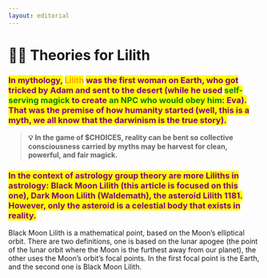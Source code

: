 ```yaml
---
layout: editorial
---
```


# 🏴‍☠️ Theories for Lilith

### <mark style="color:purple;">In mythology,</mark> <mark style="color:orange;">Lilith</mark> <mark style="color:purple;">was the first woman on Earth, who got tricked by Adam and sent to the desert (while he used</mark> <mark style="color:green;">self-serving</mark> <mark style="color:green;"></mark><mark style="color:green;"><mark style="color:purple;"><mark style="color:purple;"></mark> <mark style="color:green;"></mark><mark style="color:green;">magick</mark> <mark style="color:green;"></mark><mark style="color:green;"><mark style="color:purple;"><mark style="color:purple;"></mark> <mark style="color:purple;"></mark><mark style="color:purple;">to create</mark> <mark style="color:green;">an NPC who would obey him</mark><mark style="color:purple;">: Eva). That was the premise of how humanity started (well, this is a myth, we all know that the darwinism is the true story).</mark>



> **💡 In the game of $CHOICES, reality can be bent so collective consciousness carried by myths may be harvest for clean, powerful, and fair magick.**



### <mark style="color:purple;">In the context of astrology group theory are more Liliths in astrology: Black Moon Lilith (this article is focused on this one), Dark Moon Lilith (Waldemath), the asteroid Lilith 1181. However, only the asteroid is a celestial body that exists in reality.</mark>

Black Moon Lilith is a mathematical point, based on the Moon’s elliptical orbit. There are two definitions, one is based on the lunar apogee (the point of the lunar orbit where the Moon is the furthest away from our planet), the other uses the Moon’s orbit’s focal points. In the first focal point is the Earth, and the second one is Black Moon Lilith.
